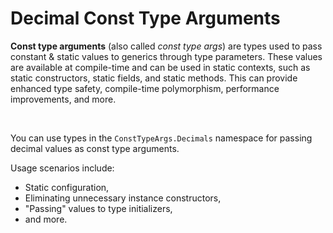 ﻿# Decimal Const Type Arguments

**Const type arguments** (also called *const type args*) are types used to pass constant & static values to generics through type parameters. These values are available at compile-time and can be used in static contexts, such as static constructors, static fields, and static methods. This can provide enhanced type safety, compile-time polymorphism, performance improvements, and more.

&nbsp;

 You can use types in the `ConstTypeArgs.Decimals` namespace for passing decimal values as const type arguments.

 Usage scenarios include:

 * Static configuration,
 * Eliminating unnecessary instance constructors,
 * "Passing" values to type initializers,
 * and more.